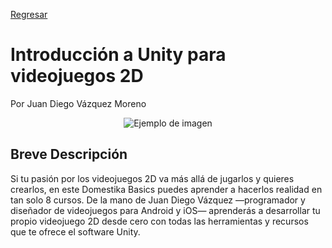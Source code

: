 [Regresar](https://github.com/Carlos-Soto-L/IcyDefender)
# Introducción a Unity para videojuegos 2D
Por Juan Diego Vázquez Moreno

<p align="center">
  <img src="https://github.com/Carlos-Soto-L/IcyDefender/assets/67080087/f0aebb87-d61e-4d6a-b1ba-88ce80a2fb88" alt="Ejemplo de imagen">
</p>

## Breve Descripción
Si tu pasión por los videojuegos 2D va más allá de jugarlos y quieres crearlos, en este Domestika Basics puedes aprender a hacerlos realidad en tan solo 8 cursos. De la mano de Juan Diego Vázquez —programador y diseñador de videojuegos para Android y iOS— aprenderás a desarrollar tu propio videojuego 2D desde cero con todas las herramientas y recursos que te ofrece el software Unity.

